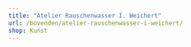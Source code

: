 ```yaml
---
title: "Atelier Rauschenwasser I. Weichert"
url: /bovenden/atelier-rauschenwasser-i-weichert/
shop: Kunst
---
```

